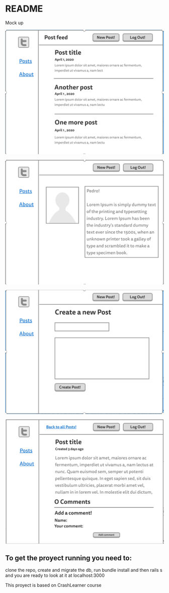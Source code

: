 # README

Mock up

![alt text][index]

[index]: /Index_page.png "Index page"

![alt text][my_profile]

[my_profile]: /my_profile.png "Profile Page"

![alt text][new_post]

[new_post]: /New_post_page.png "New Post Page"

![alt text][show]

[show]: /Show_page.png "Show page"

## To get the proyect running you need to:
clone the repo, create and migrate the db, run bundle install and then rails s and you are ready to look at it at localhost:3000

This proyect is based on CrashLearner course